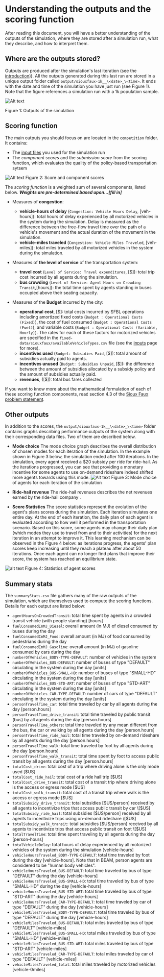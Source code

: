 # Understanding the outputs and the scoring function
After reading this document, you will have a better understanding of the outputs of the simulation, where they are stored after a simulation run, what they describe, and how to interpret them.

## Where are the outputs stored?

Outputs are produced after the simulation's last iteration (see the [introduction](../docs/Introduction_transportation_problem.md))). All the outputs generated during this last run are stored in a unique output folder called `output/siouxfaux-1k__\<date>_\<time>`. It ends with the date and time of the simulation you have just run (see Figure 1). Note that the figure references a simulation run with a 1k population sample.

![Alt text](https://github.com/vgolfier/Uber-Prize-Starter-Kit/blob/master/Images/Output_folder_2.png)

Figure 1: Outputs of the simulation

## Scoring function

The main outputs you should focus on are located in the `competition` folder. It contains: 

* The [input files](https://github.com/vgolfier/Uber-Prize-Starter-Kit/blob/master/docs/Which-inputs-should-I-optimize.md) you used for the simulation run
* The *component scores* and the *submission score* from the scoring function, which evaluates the quality of the policy-based transportation sytsem 

![Alt text](https://github.com/vgolfier/Uber-Prize-Starter-Kit/blob/master/Images/The_scoring_function.png)
Figure 2: Score and component scores

The *scoring function* is a weighted sum of several components, listed below. ***Weights are pre-determined based upon...\[fill in]*** 
* Measures of **congestion**:
  * **vehicle-hours of delay** (`Congestion: Vehicle Hours Delay`, \[veh-hours]): total hours of delay experienced by all motorized vehicles in the system during the simulation. Delay is measured as the difference between the free-flow travel time over the path of a vehicle's movement and the actual duration of the movement in the simulation. 
  * **vehicle-miles traveled** (`Congestion: Vehicle Miles Traveled`, \[veh-miles]): total miles traveled by all motorized vehicles in the system during the simulation.

* Measures of **the level of service** of the transportation system:
  * **travel cost** (`Level of Service: Travel expenditures`, \[$]): total trip cost incurred by all agents during the simulation. 
  * **bus crowding** (`Level of Service: Agent Hours on Crowding Transit`,\[hours]): the total time spent by agents standing in buses occupied above their seating capacity. 

* Measures of the **Budget** incurred by the city:
  * **operational cost**, \[$]: total costs incurred by SFBL operations including amortized fixed costs (`Budget : Operational Costs (Fixed)`), the cost of fuel consumed (`Budget : Operational Costs (Fuel)`), and variable costs (`Budget : Operational Costs (Variable, Hourly)`). The rates for each of these factors for motorized vehicles are specified in the `fixed-data/siouxfaux/availableVehicleTypes.csv` file (see the [inputs](https://github.com/vgolfier/Uber-Prize-Starter-Kit-/blob/master/docs/Which-inputs-should-I-optimize%3F.md) page for more).
  * **incentives used** (`Budget: Subsidies Paid`, \[$]): total amount of subsidies actually paid to agents.
  * **incentives unused** (`Budget: Subsidies Unpaid`, \[$]): the difference between the amount of subsidies allocated by a subsidy policy and the amount of subsidies actually paid.
  * **revenues**, (\[$]): total bus fares collected

If you want to know more about the mathematical formulation of each of these scoring function components, read section 4.3 of the [Sioux Faux  problem statement](https://github.com/vgolfier/Uber-Prize-Starter-Kit/blob/master/docs/Problem_Statement_Pilot_Study.pdf).

## Other outputs

In addition to the scores, the `output/siouxfaux-1k__\<date>_\<time>` folder contains graphs describing performance outputs of the system along with their corresponding data files. Two of them are described below.

* **Mode choice**
The mode choice graph describes the overall distribution of chosen modes for each iteration of the simulation. In the example shown in Figure 3 below, the simulation ended after 100 iterations. In the simulation, every agent received a $20 subsidy per ride for ride-hail. As the iterations progressed, you can see that providing a monetary incentive for some agents to use on-demand rideshare indeed shifted more agents towards using this mode.
![Alt text](https://github.com/vgolfier/Uber-Prize-Starter-Kit/blob/master/Images/Mode_choice_histogram.png)
Figure 3: Mode choice of agents for each iteration of the simulation

* **Ride-hail revenue**
The ride-hail revenues describes the net revenues earned by the ride-hail company .

* **Score Statistics**
The score statistics represent the evolution of the agent's plans scores during the simulation. Each iteration simulates one entire day. At the end of each iteration, the daily plan of each agent is evaluated according to how well it performed in the transportation scenario. Based on this score, some agents may change their daily plan (which modes they use to travel from and to their activities) for the next iteration in an attempt to improve it. This learning mechanism can be observed in the Figure 4 below: as iterations progress, the agents' plan scores keep increasing until they reach a plateau after about 50 iterations. Once each agent can no longer find plans that improve their score, the system has reached an equilibrium state.

![alt text](https://github.com/vgolfier/Uber-Prize-Starter-Kit/blob/master/Images/scorestats.png)
Figure 4: Statistics of agent scores 

## Summary stats

The `summaryStats.csv` file gathers many of the raw outputs of the simulation, which are themselves used to compute the scoring functions.  Details for each output are listed below:

* `agentHoursOnCrowdedTransit`: total time spent by agents in a crowded transit vehicle (with people standing) \[hours]
* `fuelConsumedInMJ_Diesel`: overall amount (in MJ) of diesel consumed by buses during the day
* `fuelConsumedInMJ_Food`: overall amount (in MJ) of food consumed by pedestrians during the day
* `fuelConsumedInMJ_Gasoline`: overall amount (in MJ) of gasoline consumed by cars during the day
* `numberOfVehicles_BODY-TYPE-DEFAULT`: number of vehicles in the system 
* `numberOfVehicles_BUS-DEFAULT`: number of buses of type "DEFAULT" circulating in the system during the day \[units]
* `numberOfVehicles_BUS-SMALL-HD`: number of buses of type "SMALL-HD" circulating in the system during the day \[units]
* `numberOfVehicles_BUS-STD-ART`: number of buses of type "STD-ART" circulating in the system during the day \[units]
* `numberOfVehicles_CAR-TYPE-DEFAULT`: number of cars of type "DEFAULT" circulating in the system during the day \[units]
* `personTravelTime_car`: total time traveled by car by all agents during the day \[person.hours]
* `personTravelTime_drive_transit`: total time traveled by public transit (bus) by all agents during the day \[person.hours]
* `personTravelTime_others`: total time traveled by any  mean different from the bus, the car or walking by all agents during the day \[person.hours]
* `personTravelTime_ride_hail`: total time traveled by on-demand rideshare by all agents during the day \[person.hours]
* `personTravelTime_walk`: total time traveled by foot by all agents during the day \[person.hours]
* `personTravelTime_walk_transit`: total time spent by foot to access public transit by all agents during the day \[person.hours]
* `totalCost_drive`: total cost of a trip where driving alone is the only mode used \[$US]
* `totalCost_ride_hail`: total cost of a ride hail trip \[$US]
* `totalCost_drive_transit`: total cost of a transit trip where driving alone is the access or egress mode \[$US]
* `totalCost_walk_transit`: total cost of a transit trip where walk is the access or egress mode \[$US]
* `totalSubsidy_drive_transit`: total subsidies \[$US/person] received by all agents to incentivize trips that access public transit by car \[$US]
* `totalSubsidy_ride_hail`: total subsidies \[$US/person] received by all agents to incentivize trips using on-demand rideshare \[$US]
* `totalSubsidy_walk_transit`: total subsidies \[$US/person] received by all agents to incentivize trips that access public transit on foot \[$US]
* `totalTravelTime`: total time spent traveling by all agents during the day \[person-hours]
* `totalVehicleDelay`: total hours of delay experienced by all motorized vehicles of the system during the simulation \[vehicle-hours]
* `vehicleHoursTraveled_BODY-TYPE-DEFAULT`: total time traveled by foot during the day \[vehicle-hours]. Note that in BEAM, person agents are considered to be "human body vehicles".
* `vehicleHoursTraveled_BUS-DEFAULT`: total time traveled by bus of type "DEFAULT" during the day \[vehicle-hours]
* `vehicleHoursTraveled_BUS-SMALL-HD`: total time traveled by bus of type "SMALL-HD" during the day \[vehicle-hours]
* `vehicleHoursTraveled_BUS-STD-ART`: total time traveled by bus of type "STD-ART" during the day \[vehicle-hours]
* `vehicleHoursTraveled_CAR-TYPE-DEFAULT`: total time traveled by car of type "DEFAULT" during the day \[vehicle-hours]
* `vehicleMilesTraveled_BODY-TYPE-DEFAULT`: total time traveled by bus of type "DEFAULT" during the day \[vehicle-hours]
* `vehicleMilesTraveled_BUS-DEFAULT`: total miles traveled by bus of type "DEFAULT" \[vehicle-miles]
* `vehicleMilesTraveled_BUS-SMALL-HD`: total miles traveled by bus of type "SMALL-HD" \[vehicle-miles]
* `vehicleMilesTraveled_BUS-STD-ART`: total miles traveled by bus of type "STD-ART" \[vehicle-miles]
* `vehicleMilesTraveled_CAR-TYPE-DEFAULT`: total miles traveled by car of type "DEFAULT" \[vehicle-miles]
* `vehicleMilesTraveled_total`: total miles traveled by motorized vehicles \[vehicle-0miles]
